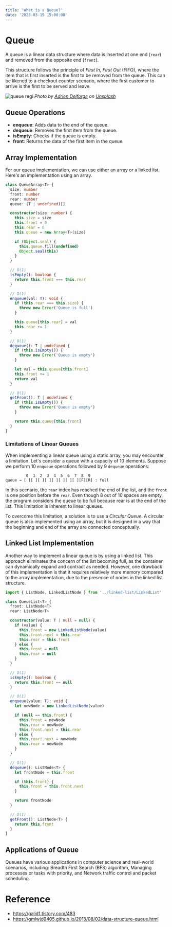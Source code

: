 ```yaml
---
title: 'What is a Queue?'
date: '2023-03-15 15:00:00'
---
```


# Queue

A queue is a linear data structure where data is inserted at one end (`rear`) and removed from the opposite end (`front`).

This structure follows the principle of _First In, First Out_ (FIFO), where the item that is first inserted is the first to be removed from the queue. This can be likened to a checkout counter scenario, where the first customer to arrive is the first to be served and leave.

![queue regi](/images/adrien-delforge-queue.webp)
_Photo by [Adrien Delforge](https://unsplash.com/@adriendlf?utm_source=unsplash&utm_medium=referral&utm_content=creditCopyText) on [Unsplash](https://unsplash.com/photos/CrHG_ZYn1Dw?utm_source=unsplash&utm_medium=referral&utm_content=creditCopyText)_

## Queue Operations

- **enqueue**: Adds data to the end of the queue.
- **dequeue**: Removes the first item from the queue.
- **isEmpty**: Checks if the queue is empty.
- **front**: Returns the data of the first item in the queue.

## Array Implementation

For our queue implementation, we can use either an array or a linked list.
Here's an implementation using an array.

```ts
class QueueArray<T> {
  size: number
  front: number
  rear: number
  queue: (T | undefined)[]

  constructor(size: number) {
    this.size = size
    this.front = 0
    this.rear = 0
    this.queue = new Array<T>(size)

    if (Object.seal) {
      this.queue.fill(undefined)
      Object.seal(this)
    }
  }

  // O(1)
  isEmpty(): boolean {
    return this.front === this.rear
  }

  // O(1)
  enqueue(val: T): void {
    if (this.rear === this.size) {
      throw new Error('Queue is full')
    }

    this.queue[this.rear] = val
    this.rear += 1
  }

  // O(1)
  dequeue(): T | undefined {
    if (this.isEmpty()) {
      throw new Error('Queue is empty')
    }

    let val = this.queue[this.front]
    this.front += 1
    return val
  }

  // O(1)
  getFront(): T | undefined {
    if (this.isEmpty()) {
      throw new Error('Queue is empty')
    }

    return this.queue[this.front]
  }
}
```

### Limitations of Linear Queues

When implementing a linear queue using a static array, you may encounter a limitation. Let's consider a queue with a capacity of 10 elements.
Suppose we perform 10 `enqueue` operations followed by 9 `dequeue` operations:

```text
         0  1  2  3  4  5  6  7  8  9
queue → [ ][ ][ ][ ][ ][ ][ ][ ][F][R] : full
```

In this scenario, the `rear` index has reached the end of the list, and the `front` is one position before the `rear`. Even though 8 out of 10 spaces are empty, the program considers the queue to be full because rear is at the end of the list. This limitation is inherent to linear queues.

To overcome this limitation, a solution is to use a _Circular Queue_. A circular queue is also implemented using an array, but it is designed in a way that the beginning and end of the array are connected conceptually.

## Linked List Implementation

Another way to implement a linear queue is by using a linked list. This approach eliminates the concern of the list becoming full, as the container can dynamically expand and contract as needed. However, one drawback of this implementation is that it requires relatively more memory compared to the array implementation, due to the presence of nodes in the linked list structure.

```ts
import { ListNode, LinkedListNode } from '../linked-list/LinkedList'

class QueueList<T> {
  front: ListNode<T>
  rear: ListNode<T>

  constructor(value: T | null = null) {
    if (value) {
      this.front = new LinkedListNode(value)
      this.front.next = this.rear
      this.rear = this.front
    } else {
      this.front = null
      this.rear = null
    }
  }

  // O(1)
  isEmpty(): boolean {
    return this.front == null
  }

  // O(1)
  enqueue(value: T): void {
    let newNode = new LinkedListNode(value)

    if (null == this.front) {
      this.front = newNode
      this.rear = newNode
      this.front.next = this.rear
    } else {
      this.rear!.next = newNode
      this.rear = newNode
    }
  }

  // O(1)
  dequeue(): ListNode<T> {
    let frontNode = this.front

    if (this.front) {
      this.front = this.front.next
    }

    return frontNode
  }

  // O(1)
  getFront(): ListNode<T> {
    return this.front
  }
}
```

## Applications of Queue

Queues have various applications in computer science and real-world scenarios, including:
Breadth First Search (BFS) algorithm, Managing processes or tasks with priority, and
Network traffic control and packet scheduling.

# Reference

- <https://galid1.tistory.com/483>
- <https://gmlwjd9405.github.io/2018/08/02/data-structure-queue.html>
